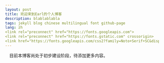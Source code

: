 ```yaml
---
layout: post
title: 欢迎来到Earl的个人博客
description: blablablabla
tags: jekyll blog chinese multilingual font github-page
lang: zh
<link rel="preconnect" href="https://fonts.googleapis.com">
<link rel="preconnect" href="https://fonts.gstatic.com" crossorigin>
<link href="https://fonts.googleapis.com/css2?family=Noto+Serif+SC&display=swap" rel="stylesheet">
---
```


&ensp;&ensp;目前本博客尚处于初步建设阶段，待添加更多内容。

